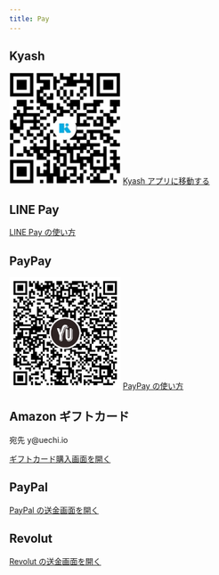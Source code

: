 ```yaml
---
title: Pay
---
```


<div id="pay">
  <section>
    <h1>Kyash</h1>
    <img src="/images/payment/kyash.png" width="200" height="200" />
    <a class="button" href="kyash://qr/u/7175222723044580164">Kyash アプリに移動する</a>
    <br />
  </section>
  <section>
    <h1>LINE Pay</h1>
    <a class="button" href="https://pay.line.me/portal/jp/about/transfer">LINE Pay の使い方</a>
  </section>
  <section>
    <h1>PayPay</h1>
    <img src="/images/payment/paypay.png" width="200" height="200" />
    <a class="button" href="https://paypay.ne.jp/guide/send/">PayPay の使い方</a>
    <br />
  </section>
  <section>
    <h1>Amazon ギフトカード</h1>
    <p>
      宛先 <span class="monospace">y@uechi.io</span>
    </p>
    <a class="button" href="https://www.amazon.co.jp/gp/product/B004N3APGO/">ギフトカード購入画面を開く</a>
  </section>
  <section>
    <h1>PayPal</h1>
    <a class="button" href="https://paypal.me/uetchy">PayPal の送金画面を開く</a>
    <br />
  </section>
  <section>
    <h1>Revolut</h1>
    <a class="button" href="https://pay.revolut.com/profile/uechi"
      >Revolut の送金画面を開く</a>
  </section>
</div>
